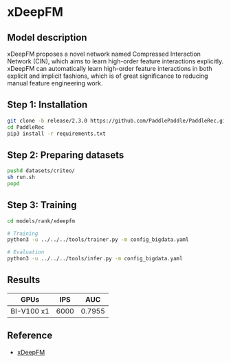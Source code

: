#  xDeepFM

## Model description
xDeepFM proposes a novel network named Compressed Interaction Network (CIN), which aims to learn high-order feature interactions explicitly. xDeepFM can automatically learn high-order feature interactions in both explicit and implicit fashions, which is of great significance to reducing manual feature engineering work.

## Step 1: Installation

```bash
git clone -b release/2.3.0 https://github.com/PaddlePaddle/PaddleRec.git
cd PaddleRec
pip3 install -r requirements.txt
```

## Step 2: Preparing datasets

```bash
pushd datasets/criteo/
sh run.sh
popd
```

## Step 3: Training

```bash
cd models/rank/xdeepfm

# Training
python3 -u ../../../tools/trainer.py -m config_bigdata.yaml

# Evaluation
python3 -u ../../../tools/infer.py -m config_bigdata.yaml
```

## Results
| GPUs        | IPS       | AUC         |
|-------------|-----------|-------------|
| BI-V100 x1  | 6000      | 0.7955      |

## Reference

- [xDeepFM](https://github.com/PaddlePaddle/PaddleRec/tree/master/models/rank/xdeepfm)
